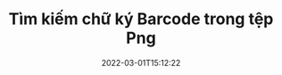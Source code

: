 ---
############################# Static ############################
layout: "auto-gen-signature"
date: 2022-03-01T15:12:22
draft: false
operation: Search
signaturetype: Barcode
fileformat: Png
productName: Java
lang: vi
productCode: java
otherformats: pdf doc docx docm dot dotm dotx odt ott rtf xls xlsx xlsm xlsb csv ods ots xltx xltm ppt pptx pps ppsx odp otp potx potm pptm ppsm png jpg bmp gif tiff svg webp wmf
breadcrumb: Search Barcode signatures at Png with Java

############################# Head ############################
head_title: "Tìm kiếm chữ ký Barcode trong tệp Png trong Java"
head_description: "Sử dụng Java để tìm kiếm chữ ký Barcode trong tệp Png bằng một vài dòng mã."

############################# Header ############################
title: "Tìm kiếm chữ ký Barcode trong tệp Png"
description: "API gốc Java cho phép tìm kiếm chữ ký Barcode trong các tệp Png đã được ký. Thực hiện tìm kiếm chữ ký điện tử nâng cao trong tài liệu Png của bạn bằng cách sử dụng một vài dòng mã."
bg_image: "https://cms.admin.containerize.com/templates/aspose/App_Themes/V3/images/bg/header1.png"
bg_overlay: false
button:
    enable: true

############################# SubMenu ############################
submenu:
    enable: true

    left:
        img_alt: "GroupDocs.Signature for Java"
        image: "https://cms.admin.containerize.com/templates/groupdocs/images/product-logos/90x90-noborder/groupdocsature-java.png"
        product: "GroupDocs.Signature"
        platform: "Java"



############################# About ############################
about:
    enable: true
    title: "Giới thiệu về API GroupDocs.Signature for Java"
    content: |
        [GroupDocs.Signature for Java] (https://products.groupdocs.com/signature/java/) cung cấp API Java để xử lý tài liệu bằng nhiều loại chữ ký khác nhau như văn bản, hình ảnh, chứng chỉ kỹ thuật số, mã vạch, mã QR, tem hoặc siêu dữ liệu. Người dùng có thể thêm, xóa, cập nhật, xác minh hoặc tìm kiếm chữ ký điện tử trong tệp PDF, tài liệu MS Word, sổ làm việc MS Excel, bản trình bày MS PowerPoint, tệp Adobe Photoshop và các định dạng hình ảnh khác nhau, với hỗ trợ bổ sung để tùy chỉnh các thuộc tính chữ ký khi cần thiết.
    

############################# Steps ############################
steps:
    enable: true
    title_left: "Cách tìm kiếm chữ ký Barcode trong Png"
    content_left: |
        [GroupDocs.Signature for Java] (https://products.groupdocs.com/signature/java/) giúp các nhà phát triển Java tìm kiếm chữ ký Barcode trong tệp Png từ ứng dụng của họ dễ dàng hơn bằng cách thực hiện một vài bước đơn giản.
        
        * Tạo một phiên bản mới của lớp Chữ ký và chuyển đường dẫn tài liệu nguồn làm tham số khởi tạo.
        * Khởi tạo đối tượng SearchOptions theo yêu cầu của bạn và chỉ định các tùy chọn tìm kiếm.
        * Gọi phương thức Tìm kiếm của cá thể lớp Chữ ký và chuyển SearchOptions cho nó.
        * Xử lý kết quả tìm kiếm phù hợp với nhu cầu của bạn.

    title_right: "yêu cầu hệ thống"
    content_right: |
        GroupDocs.Signature for Java được hỗ trợ trên tất cả các nền tảng và hệ điều hành chính. Trước khi thực hiện mã bên dưới, hãy đảm bảo rằng bạn đã cài đặt các điều kiện tiên quyết sau trên hệ thống của mình.

        * Hệ điều hành: Microsoft Windows, Linux, MacOS
        * Môi trường phát triển: NetBeans, Intellij IDEA, Eclipse, etc.
        * Java runtime: J2SE 6.0 and above
        * Tải xuống phiên bản mới nhất của GroupDocs.Signature for Java từ [Maven] (https://repository.groupdocs.com/webapp/#/artifacts/browse/tree/General/repo/com/groupdocs/groupdocs-signature)
         
    code: |
        ```java    
        
        // Set up input Png file
        String filePath = "input.png";

        // Instantiate Signature for input file
        Signature signature = new Signature(filePath);

        //Create search options
        BarcodeSearchOptions options = new BarcodeSearchOptions();

        // specify special pages to search on 
        options.setAllPages(false);
        // single page number
        options.setPageNumber(1);
        // specify text match type
        options.setMatchType(TextMatchType.Contains);
        // specify text pattern to search
        options.setText("Text signature");
        // return  Barcode images for processing
        options.setReturnContent(true);
        // set up type of returned  Barcode images
        options.setReturnContentType(FileType.PNG);
                            
        // search for Barcode signatures in Png document
        List<BarcodeSignature> signatures = signature.search(BarcodeSignature.class, options);

        // process signatures which were found 
        signatures.forEach(item -> System.out.println(item.toString()));

        ```

############################# Demos ############################
demos:
    enable: true
    title: "Tìm kiếm chữ ký điện tử Barcode Demo trực tiếp"
    content: |
       Tìm kiếm tài liệu để tìm các chữ ký điện tử khác nhau cho các tệp Png ngay bây giờ bằng cách truy cập trang web [GroupDocs.Signature App] (https://products.groupdocs.app/signature/family).

        
############################# More Formats ############################
more_formats:
    enable: true
    title: "Tìm kiếm các chữ ký Barcode khác bằng Java"
    content: |
        "Tìm kiếm chữ ký điện tử trong các tài liệu khác nhau. Tìm chữ ký từ một trong những định dạng tệp phổ biến như được hiển thị bên dưới."
    format: 
           
       
back_to_top:
    enable: true
---